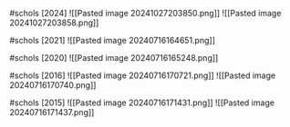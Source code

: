 #schols [2024]
![[Pasted image 20241027203850.png]]
![[Pasted image 20241027203858.png]]

#schols [2021]
![[Pasted image 20240716164651.png]]

#schols [2020]
![[Pasted image 20240716165248.png]]

#schols [2016]
![[Pasted image 20240716170721.png]]
![[Pasted image 20240716170740.png]]

#schols [2015]
![[Pasted image 20240716171431.png]]
![[Pasted image 20240716171437.png]]